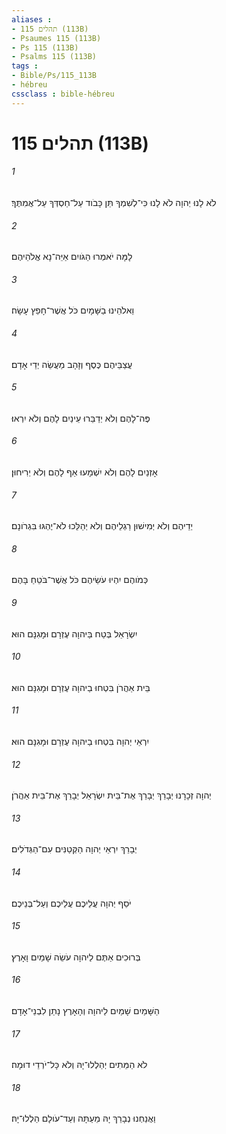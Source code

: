 ```yaml
---
aliases : 
- תהלים 115 (113B)
- Psaumes 115 (113B)
- Ps 115 (113B)
- Psalms 115 (113B)
tags : 
- Bible/Ps/115_113B
- hébreu
cssclass : bible-hébreu
---
```


# תהלים 115 (113B)

###### 1
לֹא לָנוּ יְהוָה לֹא לָנוּ כִּי־לְשִׁמְךָ תֵּן כָּבֹוד עַל־חַסְדְּךָ עַל־אֲמִתֶּךָ׃
###### 2
לָמָּה יֹאמְרוּ הַגֹּויִם אַיֵּה־נָא אֱלֹהֵיהֶם׃
###### 3
וֵאלֹהֵינוּ בַשָּׁמָיִם כֹּל אֲשֶׁר־חָפֵץ עָשָׂה׃
###### 4
עֲצַבֵּיהֶם כֶּסֶף וְזָהָב מַעֲשֵׂה יְדֵי אָדָם׃
###### 5
פֶּה־לָהֶם וְלֹא יְדַבֵּרוּ עֵינַיִם לָהֶם וְלֹא יִרְאוּ׃
###### 6
אָזְנַיִם לָהֶם וְלֹא יִשְׁמָעוּ אַף לָהֶם וְלֹא יְרִיחוּן׃
###### 7
יְדֵיהֶם וְלֹא יְמִישׁוּן רַגְלֵיהֶם וְלֹא יְהַלֵּכוּ לֹא־יֶהְגּוּ בִּגְרֹונָם׃
###### 8
כְּמֹוהֶם יִהְיוּ עֹשֵׂיהֶם כֹּל אֲשֶׁר־בֹּטֵחַ בָּהֶם׃
###### 9
יִשְׂרָאֵל בְּטַח בַּיהוָה עֶזְרָם וּמָגִנָּם הוּא׃
###### 10
בֵּית אַהֲרֹן בִּטְחוּ בַיהוָה עֶזְרָם וּמָגִנָּם הוּא׃
###### 11
יִרְאֵי יְהוָה בִּטְחוּ בַיהוָה עֶזְרָם וּמָגִנָּם הוּא׃
###### 12
יְהוָה זְכָרָנוּ יְבָרֵךְ יְבָרֵךְ אֶת־בֵּית יִשְׂרָאֵל יְבָרֵךְ אֶת־בֵּית אַהֲרֹן׃
###### 13
יְבָרֵךְ יִרְאֵי יְהוָה הַקְּטַנִּים עִם־הַגְּדֹלִים׃
###### 14
יֹסֵף יְהוָה עֲלֵיכֶם עֲלֵיכֶם וְעַל־בְּנֵיכֶם׃
###### 15
בְּרוּכִים אַתֶּם לַיהוָה עֹשֵׂה שָׁמַיִם וָאָרֶץ׃
###### 16
הַשָּׁמַיִם שָׁמַיִם לַיהוָה וְהָאָרֶץ נָתַן לִבְנֵי־אָדָם׃
###### 17
לֹא הַמֵּתִים יְהַלְלוּ־יָהּ וְלֹא כָּל־יֹרְדֵי דוּמָה׃
###### 18
וַאֲנַחְנוּ נְבָרֵךְ יָהּ מֵעַתָּה וְעַד־עֹולָם הַלְלוּ־יָהּ׃
